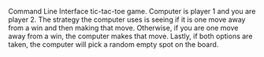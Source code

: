 Command Line Interface tic-tac-toe game. Computer is player 1 and you are player 2. The strategy the computer uses is seeing if it is one move away from a win and then making that move. Otherwise, if you are one move away from a win, the computer makes that move. Lastly, if both options are taken, the computer will pick a random empty spot on the board. 
